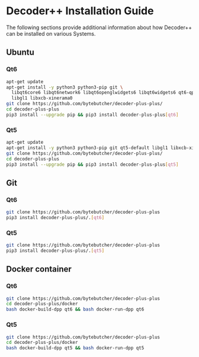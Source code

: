 # Decoder++ Installation Guide

The following sections provide additional information about how Decoder++ can be installed on various Systems.

## Ubuntu

### Qt6
```bash
apt-get update
apt-get install -y python3 python3-pip git \
  libqt6core6 libqt6network6 libqt6openglwidgets6 libqt6widgets6 qt6-qpa-plugins \
  libgl1 libxcb-xinerama0
git clone https://github.com/bytebutcher/decoder-plus-plus/
cd decoder-plus-plus
pip3 install --upgrade pip && pip3 install decoder-plus-plus[qt6]
```

### Qt5
```bash
apt-get update
apt-get install -y python3 python3-pip git qt5-default libgl1 libxcb-xinerama0
git clone https://github.com/bytebutcher/decoder-plus-plus/
cd decoder-plus-plus
pip3 install --upgrade pip && pip3 install decoder-plus-plus[qt5]
```

## Git

### Qt6
```bash
git clone https://github.com/bytebutcher/decoder-plus-plus
pip3 install decoder-plus-plus/.[qt6]
```

### Qt5
```bash
git clone https://github.com/bytebutcher/decoder-plus-plus
pip3 install decoder-plus-plus/.[qt5]
```

## Docker container

### Qt6
```bash
git clone https://github.com/bytebutcher/decoder-plus-plus
cd decoder-plus-plus/docker
bash docker-build-dpp qt6 && bash docker-run-dpp qt6
```

### Qt5
```bash
git clone https://github.com/bytebutcher/decoder-plus-plus
cd decoder-plus-plus/docker
bash docker-build-dpp qt5 && bash docker-run-dpp qt5
```